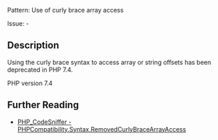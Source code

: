 Pattern: Use of curly brace array access

Issue: -

## Description

Using the curly brace syntax to access array or string offsets has been deprecated in PHP 7.4.

PHP version 7.4

## Further Reading

* [PHP_CodeSniffer - PHPCompatibility.Syntax.RemovedCurlyBraceArrayAccess](https://github.com/PHPCompatibility/PHPCompatibility/tree/develop/PHPCompatibility/Sniffs/Syntax/RemovedCurlyBraceArrayAccessSniff.php)